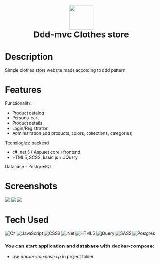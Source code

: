 <div align="center">
      <h1> <img src="https://cdn-icons-png.flaticon.com/256/1028/1028537.png" width="80px"><br/>Ddd-mvc Clothes store</h1>
     </div>


# Description
Simple clothes store website made according to ddd pattern

# Features
Functionality:
- Product catalog
- Personal cart
- Product details
- Login/Registration
- Administration(add products, colors, collections, categories)

Tecnologies:
backend
- c# .net 6 ( Asp.net core )
frontend
- HTML5, SCSS, basic js + JQuery

Database - PostgreSQL
# Screenshots
 <img src="https://imgur.com/THRXJIH"> <img src="https://imgur.com/SDRES8F"> <img src="https://imgur.com/GaMxIPz">
# Tech Used
 ![C#](https://img.shields.io/badge/c%23-%23239120.svg?style=for-the-badge&logo=c-sharp&logoColor=white) ![JavaScript](https://img.shields.io/badge/javascript-%23323330.svg?style=for-the-badge&logo=javascript&logoColor=%23F7DF1E) ![CSS3](https://img.shields.io/badge/css3-%231572B6.svg?style=for-the-badge&logo=css3&logoColor=white) ![.Net](https://img.shields.io/badge/.NET-5C2D91?style=for-the-badge&logo=.net&logoColor=white) ![HTML5](https://img.shields.io/badge/html5-%23E34F26.svg?style=for-the-badge&logo=html5&logoColor=white) ![jQuery](https://img.shields.io/badge/jquery-%230769AD.svg?style=for-the-badge&logo=jquery&logoColor=white) ![SASS](https://img.shields.io/badge/SASS-hotpink.svg?style=for-the-badge&logo=SASS&logoColor=white) ![Postgres](https://img.shields.io/badge/postgres-%23316192.svg?style=for-the-badge&logo=postgresql&logoColor=white)
      
### You can start application and database with docker-compose:
- use *docker-compose up* in project folder
    

